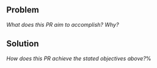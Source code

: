 ## Problem

_What does this PR aim to accomplish? Why?_

## Solution

_How does this PR achieve the stated objectives above?_%
